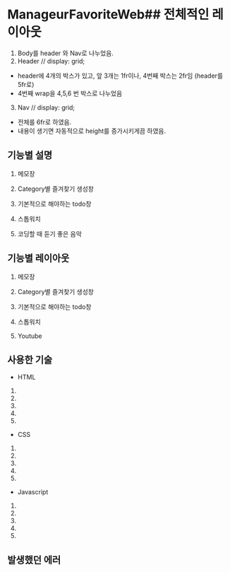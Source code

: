 # ManageurFavoriteWeb## 전체적인 레이아웃

1. Body를 header 와 Nav로 나누었음.
2. Header // display: grid;
- header에 4개의 박스가 있고, 앞 3개는 1fr이나, 4번째 박스는 2fr임 (header를 5fr로)
- 4번째 wrap을 4,5,6 번 박스로 나누었음
3. Nav // display: grid;
- 전체를 6fr로 하였음.
- 내용이 생기면 자동적으로 height를 증가시키게끔 하였음.

## 기능별 설명

1. 메모장


2. Category별 즐겨찾기 생성창


3. 기본적으로 해야하는 todo창



4. 스톱워치


5. 코딩할 때 듣기 좋은 음악

## 기능별 레이아웃

1. 메모장


2. Category별 즐겨찾기 생성창


3. 기본적으로 해야하는 todo창



4. 스톱워치


5. Youtube


## 사용한 기술

- HTML
1.
2.
3.
4.
5.


- CSS
1.
2.
3.
4.
5. 


- Javascript
1.
2.
3.
4.
5.


## 발생했던 에러




